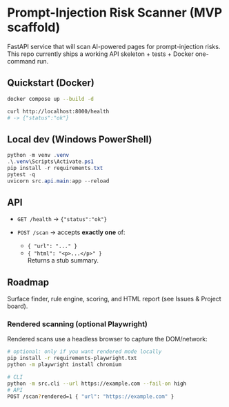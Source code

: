 # Prompt-Injection Risk Scanner (MVP scaffold)

FastAPI service that will scan AI-powered pages for prompt-injection risks.  
This repo currently ships a working API skeleton + tests + Docker one-command run.

## Quickstart (Docker)

```bash
docker compose up --build -d

curl http://localhost:8000/health
# -> {"status":"ok"}
```

## Local dev (Windows PowerShell)

```powershell
python -m venv .venv
.\.venv\Scripts\Activate.ps1
pip install -r requirements.txt
pytest -q
uvicorn src.api.main:app --reload
```

## API

- `GET /health` → `{"status":"ok"}`

- `POST /scan` → accepts **exactly one** of:
  - `{ "url": "..." }`
  - `{ "html": "<p>...</p>" }`  
  Returns a stub summary.

## Roadmap

Surface finder, rule engine, scoring, and HTML report (see Issues & Project board).

### Rendered scanning (optional Playwright)

Rendered scans use a headless browser to capture the DOM/network:

```bash
# optional: only if you want rendered mode locally
pip install -r requirements-playwright.txt
python -m playwright install chromium

# CLI
python -m src.cli --url https://example.com --fail-on high
# API
POST /scan?rendered=1 { "url": "https://example.com" }
